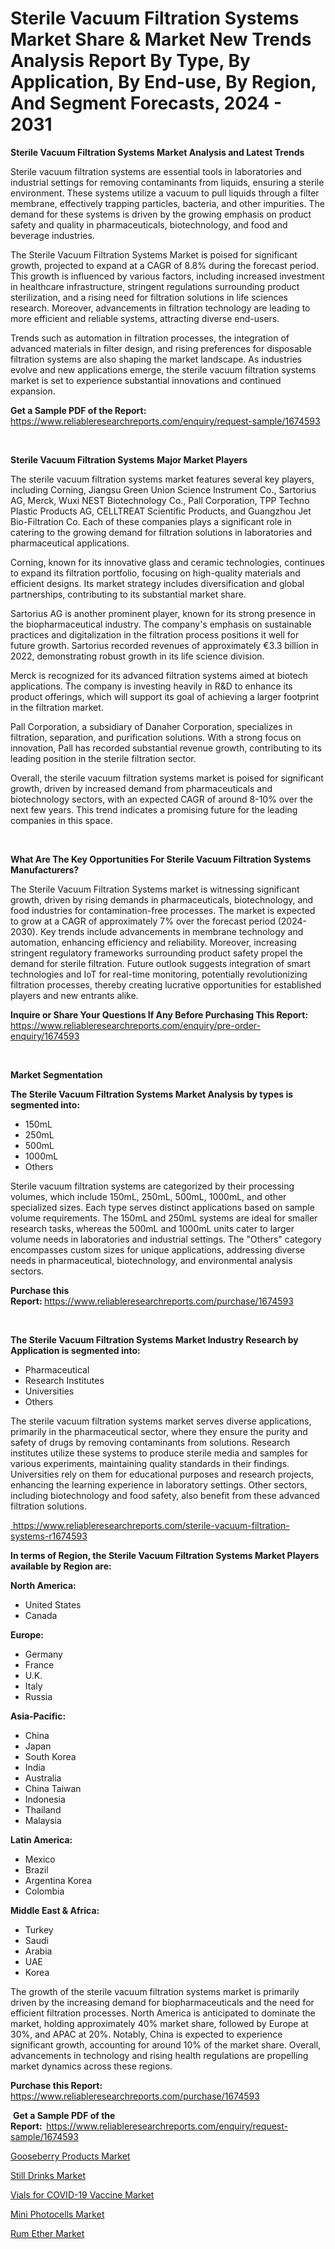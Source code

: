 <p><h1>Sterile Vacuum Filtration Systems Market Share & Market New Trends Analysis Report By Type, By Application, By End-use, By Region, And Segment Forecasts, 2024 - 2031</h1></p><p><strong>Sterile Vacuum Filtration Systems Market Analysis and Latest Trends</strong></p>
<p><p>Sterile vacuum filtration systems are essential tools in laboratories and industrial settings for removing contaminants from liquids, ensuring a sterile environment. These systems utilize a vacuum to pull liquids through a filter membrane, effectively trapping particles, bacteria, and other impurities. The demand for these systems is driven by the growing emphasis on product safety and quality in pharmaceuticals, biotechnology, and food and beverage industries.</p><p>The Sterile Vacuum Filtration Systems Market is poised for significant growth, projected to expand at a CAGR of 8.8% during the forecast period. This growth is influenced by various factors, including increased investment in healthcare infrastructure, stringent regulations surrounding product sterilization, and a rising need for filtration solutions in life sciences research. Moreover, advancements in filtration technology are leading to more efficient and reliable systems, attracting diverse end-users.</p><p>Trends such as automation in filtration processes, the integration of advanced materials in filter design, and rising preferences for disposable filtration systems are also shaping the market landscape. As industries evolve and new applications emerge, the sterile vacuum filtration systems market is set to experience substantial innovations and continued expansion.</p></p>
<p><strong>Get a Sample PDF of the Report:&nbsp;</strong> <a href="https://www.reliableresearchreports.com/enquiry/request-sample/1674593?utm_campaign=3&utm_medium=2&utm_source=Github&utm_content=ia&utm_term=10102024&utm_id=sterile-vacuum-filtration-systems">https://www.reliableresearchreports.com/enquiry/request-sample/1674593</a></p>
<p>&nbsp;</p>
<p><strong>Sterile Vacuum Filtration Systems Major Market Players</strong></p>
<p><p>The sterile vacuum filtration systems market features several key players, including Corning, Jiangsu Green Union Science Instrument Co., Sartorius AG, Merck, Wuxi NEST Biotechnology Co., Pall Corporation, TPP Techno Plastic Products AG, CELLTREAT Scientific Products, and Guangzhou Jet Bio-Filtration Co. Each of these companies plays a significant role in catering to the growing demand for filtration solutions in laboratories and pharmaceutical applications.</p><p>Corning, known for its innovative glass and ceramic technologies, continues to expand its filtration portfolio, focusing on high-quality materials and efficient designs. Its market strategy includes diversification and global partnerships, contributing to its substantial market share.</p><p>Sartorius AG is another prominent player, known for its strong presence in the biopharmaceutical industry. The company's emphasis on sustainable practices and digitalization in the filtration process positions it well for future growth. Sartorius recorded revenues of approximately €3.3 billion in 2022, demonstrating robust growth in its life science division.</p><p>Merck is recognized for its advanced filtration systems aimed at biotech applications. The company is investing heavily in R&D to enhance its product offerings, which will support its goal of achieving a larger footprint in the filtration market.</p><p>Pall Corporation, a subsidiary of Danaher Corporation, specializes in filtration, separation, and purification solutions. With a strong focus on innovation, Pall has recorded substantial revenue growth, contributing to its leading position in the sterile filtration sector.</p><p>Overall, the sterile vacuum filtration systems market is poised for significant growth, driven by increased demand from pharmaceuticals and biotechnology sectors, with an expected CAGR of around 8-10% over the next few years. This trend indicates a promising future for the leading companies in this space.</p></p>
<p>&nbsp;</p>
<p><strong>What Are The Key Opportunities For Sterile Vacuum Filtration Systems Manufacturers?</strong></p>
<p><p>The Sterile Vacuum Filtration Systems market is witnessing significant growth, driven by rising demands in pharmaceuticals, biotechnology, and food industries for contamination-free processes. The market is expected to grow at a CAGR of approximately 7% over the forecast period (2024-2030). Key trends include advancements in membrane technology and automation, enhancing efficiency and reliability. Moreover, increasing stringent regulatory frameworks surrounding product safety propel the demand for sterile filtration. Future outlook suggests integration of smart technologies and IoT for real-time monitoring, potentially revolutionizing filtration processes, thereby creating lucrative opportunities for established players and new entrants alike.</p></p>
<p><strong>Inquire or Share Your Questions If Any Before Purchasing This Report:</strong> <a href="https://www.reliableresearchreports.com/enquiry/pre-order-enquiry/1674593?utm_campaign=3&utm_medium=2&utm_source=Github&utm_content=ia&utm_term=10102024&utm_id=sterile-vacuum-filtration-systems">https://www.reliableresearchreports.com/enquiry/pre-order-enquiry/1674593</a></p>
<p>&nbsp;</p>
<p><strong>Market Segmentation</strong></p>
<p><strong>The Sterile Vacuum Filtration Systems Market Analysis by types is segmented into:</strong></p>
<p><ul><li>150mL</li><li>250mL</li><li>500mL</li><li>1000mL</li><li>Others</li></ul></p>
<p><p>Sterile vacuum filtration systems are categorized by their processing volumes, which include 150mL, 250mL, 500mL, 1000mL, and other specialized sizes. Each type serves distinct applications based on sample volume requirements. The 150mL and 250mL systems are ideal for smaller research tasks, whereas the 500mL and 1000mL units cater to larger volume needs in laboratories and industrial settings. The "Others" category encompasses custom sizes for unique applications, addressing diverse needs in pharmaceutical, biotechnology, and environmental analysis sectors.</p></p>
<p><strong>Purchase this Report:&nbsp;</strong><a href="https://www.reliableresearchreports.com/purchase/1674593?utm_campaign=3&utm_medium=2&utm_source=Github&utm_content=ia&utm_term=10102024&utm_id=sterile-vacuum-filtration-systems">https://www.reliableresearchreports.com/purchase/1674593</a></p>
<p>&nbsp;</p>
<p><strong>The Sterile Vacuum Filtration Systems Market Industry Research by Application is segmented into:</strong></p>
<p><ul><li>Pharmaceutical</li><li>Research Institutes</li><li>Universities</li><li>Others</li></ul></p>
<p><p>The sterile vacuum filtration systems market serves diverse applications, primarily in the pharmaceutical sector, where they ensure the purity and safety of drugs by removing contaminants from solutions. Research institutes utilize these systems to produce sterile media and samples for various experiments, maintaining quality standards in their findings. Universities rely on them for educational purposes and research projects, enhancing the learning experience in laboratory settings. Other sectors, including biotechnology and food safety, also benefit from these advanced filtration solutions.</p></p>
<p><a href="https://www.reliableresearchreports.com/sterile-vacuum-filtration-systems-r1674593?utm_campaign=3&utm_medium=2&utm_source=Github&utm_content=ia&utm_term=10102024&utm_id=sterile-vacuum-filtration-systems">&nbsp;https://www.reliableresearchreports.com/sterile-vacuum-filtration-systems-r1674593</a></p>
<p><strong>In terms of Region, the Sterile Vacuum Filtration Systems Market Players available by Region are:</strong></p>
<p>
    <p> <strong> North America: </strong>
        <ul>
            <li>United States</li>
            <li>Canada</li>
        </ul>
        </p> 
    <p> <strong> Europe: </strong>
        <ul>
            <li>Germany</li>
            <li>France</li>
            <li>U.K.</li>
            <li>Italy</li>
            <li>Russia</li>
        </ul>
        </p> 
    <p> <strong> Asia-Pacific: </strong>
        <ul>
            <li>China</li>
            <li>Japan</li>
            <li>South Korea</li>
            <li>India</li>
            <li>Australia</li>
            <li>China Taiwan</li>
            <li>Indonesia</li>
            <li>Thailand</li>
            <li>Malaysia</li>
        </ul>
        </p> 
    <p> <strong> Latin America: </strong>
        <ul>
            <li>Mexico</li>
            <li>Brazil</li>
            <li>Argentina Korea</li>
            <li>Colombia</li>
        </ul>
        </p> 
    <p> <strong> Middle East & Africa: </strong>
        <ul>
            <li>Turkey</li>
            <li>Saudi</li>
            <li>Arabia</li>
            <li>UAE</li>
            <li>Korea</li>
        </ul>
    </p>
    </p>
<p><p>The growth of the sterile vacuum filtration systems market is primarily driven by the increasing demand for biopharmaceuticals and the need for efficient filtration processes. North America is anticipated to dominate the market, holding approximately 40% market share, followed by Europe at 30%, and APAC at 20%. Notably, China is expected to experience significant growth, accounting for around 10% of the market share. Overall, advancements in technology and rising health regulations are propelling market dynamics across these regions.</p></p>
<p><strong>Purchase this Report: </strong><a href="https://www.reliableresearchreports.com/purchase/1674593?utm_campaign=3&utm_medium=2&utm_source=Github&utm_content=ia&utm_term=10102024&utm_id=sterile-vacuum-filtration-systems">https://www.reliableresearchreports.com/purchase/1674593</a></p>
<p>&nbsp;<strong>Get a Sample PDF of the Report:&nbsp;&nbsp;</strong><a href="https://www.reliableresearchreports.com/enquiry/request-sample/1674593?utm_campaign=3&utm_medium=2&utm_source=Github&utm_content=ia&utm_term=10102024&utm_id=sterile-vacuum-filtration-systems">https://www.reliableresearchreports.com/enquiry/request-sample/1674593</a></p>
<p><strong></strong></p>
<p><p><a href="https://issuu.com/reportprime-2/docs/gooseberry-products-market-size-203_73e99fad57dc49?utm_campaign=3&utm_medium=2&utm_source=Github&utm_content=ia&utm_term=10102024&utm_id=sterile-vacuum-filtration-systems">Gooseberry Products Market</a></p><p><a href="https://issuu.com/reportprime-2/docs/still-drinks-market-size-2030.pptx_c00213c004a00b?utm_campaign=3&utm_medium=2&utm_source=Github&utm_content=ia&utm_term=10102024&utm_id=sterile-vacuum-filtration-systems">Still Drinks Market</a></p><p><a href="https://github.com/AlesiaDushku485/Market-Research-Report-List-1/blob/main/vials-for-covid-19-vaccine-market.md?utm_campaign=3&utm_medium=2&utm_source=Github&utm_content=ia&utm_term=10102024&utm_id=sterile-vacuum-filtration-systems">Vials for COVID-19 Vaccine Market</a></p><p><a href="https://www.linkedin.com/pulse/mini-photocells-market-size-share-trends-analysis-report-bndpe?utm_campaign=3&utm_medium=2&utm_source=Github&utm_content=ia&utm_term=10102024&utm_id=sterile-vacuum-filtration-systems">Mini Photocells Market</a></p><p><a href="https://www.linkedin.com/pulse/digital-transformation-rum-ether-industry-market-opportunities-mm7sf?utm_campaign=3&utm_medium=2&utm_source=Github&utm_content=ia&utm_term=10102024&utm_id=sterile-vacuum-filtration-systems">Rum Ether Market</a></p></p>